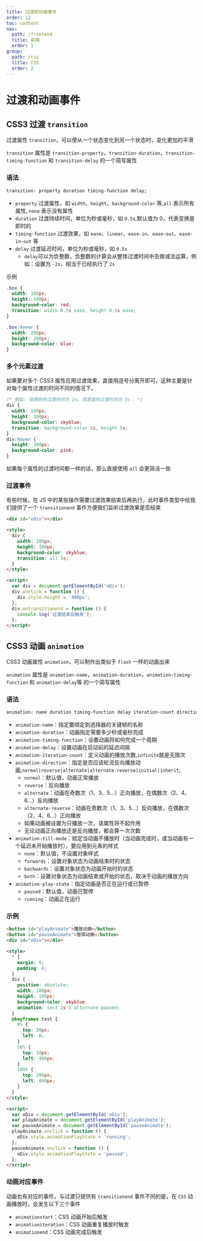 ```yaml
---
title: 过渡和动画事件
order: 12
toc: content
nav:
  path: /frontend
  title: 前端
  order: 1
group:
  path: /css
  title: CSS
  order: 2
---
```


# 过渡和动画事件

## CSS3 过渡 `transition`

过渡属性 `transition`，可以使从一个状态变化到另一个状态时，变化更加的平滑

`transition` 属性是 `transition-property`，`transition-duration`，`transition-timing-function` 和 `transition-delay` 的一个简写属性

### 语法

```css
transition: property duration timing-function delay;
```

- `property` 过渡属性，如 `width`、`height`、`background-color` 等,`all` 表示所有属性, `none` 表示没有属性
- `duration` 过渡持续时间，单位为秒或毫秒，如 `0.5s`,默认值为 0，代表变换是即时的
- `timing-function` 过渡效果，如 `ease`、`linear`、`ease-in`、`ease-out`、`ease-in-out` 等
- `delay` 过渡延迟时间，单位为秒或毫秒，如 `0.5s`
  - `delay`可以为负整数，负整数的计算会从整体过渡时间中去做减法运算，例如：设置为 `-2s`，相当于已经执行了 `2s`

示例

```css
.box {
  width: 100px;
  height: 100px;
  background-color: red;
  transition: width 0.5s ease, height 0.5s ease;
}

.box:hover {
  width: 200px;
  height: 200px;
  background-color: blue;
}
```

### 多个元素过渡

如果要对多个 CSS3 属性应用过渡效果，直接用逗号分离开即可，这种主要是针对每个属性过渡的时间不同的情况下。

```css
/* 例如: 背景颜色过渡时间为 2s，而宽度的过渡时间为 5s： */
div {
  width: 100px;
  height: 100px;
  background-color: skyblue;
  transition: background-color 2s, height 5s;
}
div:hover {
  height: 300px;
  background-color: pink;
}
```

如果每个属性的过渡时间都一样的话，那么直接使用 `all` 会更简洁一些

### 过渡事件

有些时候，在 JS 中的某些操作需要过渡效果结束后再执行，此时事件类型中给我们提供了一个 `transitionend` 事件方便我们监听过渡效果是否结束

```html
<div id="oDiv"></div>

<style>
  div {
    width: 100px;
    height: 100px;
    background-color: skyblue;
    transition: all 3s;
  }
</style>

<script>
  var div = document.getElementById('oDiv');
  div.onclick = function () {
    div.style.height = '400px';
  };
  div.ontransitionend = function () {
    console.log('过渡结束后触发');
  };
</script>
```

## CSS3 动画 `animation`

CSS3 动画属性 `animation`，可以制作出类似于 `flash` 一样的动画出来

`animation` 属性是 `animation-name`，`animation-duration`，`animation-timing-function` 和 `animation-delay`等 的一个简写属性

### 语法

```css
animation: name duration timing-function delay iteration-count direction fill-mode play-state;
```

- `animation-name`：指定要绑定到选择器的关键帧的名称
- `animation-duration`：动画指定需要多少秒或毫秒完成
- `animation-timing-function`：设置动画将如何完成一个周期
- `animation-delay`：设置动画在启动前的延迟间隔
- `animation-iteration-count`：定义动画的播放次数,`infinite`就是无限次
- `animation-direction`：指定是否应该轮流反向播放动画,`normal|reverse|alternate|alternate-reverse|initial|inherit`;
  - `normal`：默认值，动画正常播放
  - `reverse`：反向播放
  - `alternate`：动画在奇数次（1、3、5...）正向播放，在偶数次（2、4、6...）反向播放
  - `alternate-reverse`：动画在奇数次（1、3、5...）反向播放，在偶数次（2、4、6...）正向播放
  - 如果动画被设置为只播放一次，该属性将不起作用
  - 无论动画正向播放还是反向播放，都会算一次次数
- `animation-fill-mode`：规定当动画不播放时（当动画完成时，或当动画有一个延迟未开始播放时），要应用到元素的样式
  - `none`：默认值，不设置对象样式
  - `forwards`：设置对象状态为动画结束时的状态
  - `backwards`：设置对象状态为动画开始时的状态
  - `both`：设置对象状态为动画结束或开始的状态，取决于动画的播放方向
- `animation-play-state`：指定动画是否正在运行或已暂停
  - `paused`：默认值，动画已暂停
  - `running`：动画正在运行

### 示例

```html
<button id="playAnimate">播放动画</button>
<button id="pauseAnimate">暂停动画</button>
<div id="oDiv"></div>

<style>
  * {
    margin: 0;
    padding: 0;
  }
  div {
    position: absolute;
    width: 100px;
    height: 100px;
    background-color: skyblue;
    animation: test 2s 5 alternate paused;
  }
  @keyframes test {
    0% {
      top: 30px;
      left: 0;
    }
    50% {
      top: 30px;
      left: 400px;
    }
    100% {
      top: 200px;
      left: 400px;
    }
  }
</style>

<script>
  var oDiv = document.getElementById('oDiv');
  var playAnimate = document.getElementById('playAnimate');
  var pauseAnimate = document.getElementById('pauseAnimate');
  playAnimate.onclick = function () {
    oDiv.style.animationPlayState = 'running';
  };
  pauseAnimate.onclick = function () {
    oDiv.style.animationPlayState = 'paused';
  };
</script>
```

### 动画对应事件

动画也有对应的事件，与过渡只提供有 `transitionend` 事件不同的是，在 `CSS` 动画播放时，会发生以下三个事件

- `animationstart`：CSS 动画开始后触发
- `animationiteration`：CSS 动画重复播放时触发
- `animationend`：CSS 动画完成后触发
